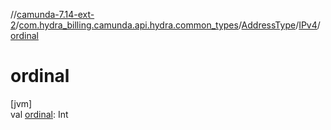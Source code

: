 //[camunda-7.14-ext-2](../../../../index.md)/[com.hydra_billing.camunda.api.hydra.common_types](../../index.md)/[AddressType](../index.md)/[IPv4](index.md)/[ordinal](ordinal.md)

# ordinal

[jvm]\
val [ordinal](ordinal.md): Int
